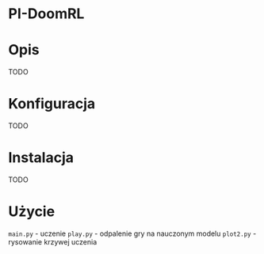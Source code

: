 # PI-DoomRL
# Opis
TODO
# Konfiguracja
TODO
# Instalacja
TODO
# Użycie
`main.py` - uczenie
`play.py` - odpalenie gry na nauczonym modelu
`plot2.py` - rysowanie krzywej uczenia
